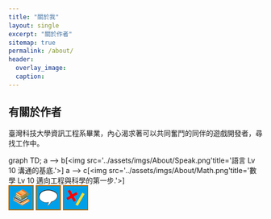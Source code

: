 ```yaml
---
title: "關於我"
layout: single
excerpt: "關於作者"
sitemap: true
permalink: /about/
header:
  overlay_image: 
  caption: 
---
```


## 有關於作者
臺灣科技大學資訊工程系畢業，內心渴求著可以共同奮鬥的同伴的遊戲開發者，尋找工作中。  

<script src="/assets/_mermaid/mermaid.min.js"></script>

<div class="mermaid">
graph TD; 
a
-->
b[&lt;img src&#61;&#39;../assets/imgs/About/Speak.png&#39;title&#61;&#39;語言 Lv 10 溝通的基底.&#39;&gt;]
a
-->
c[&lt;img src&#61;&#39;../assets/imgs/About/Math.png&#39;title&#61;&#39;數學 Lv 10 邁向工程與科學的第一步.&#39;&gt;]
</div>

<img src="../assets/imgs/About/Book.png" title="學習 Lv 15/∞大部分技能的前置技能，最好點滿。"/>
<img src="../assets/imgs/About/Speak.png" title="語言 Lv 10/∞溝通的基底。"/>
<img src="../assets/imgs/About/Math.png" title="數學 Lv 10/∞邁向工程與科學的第一步。"/>